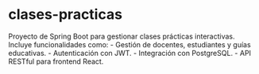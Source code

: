 # clases-practicas
Proyecto de Spring Boot para gestionar clases prácticas interactivas. Incluye funcionalidades como: - Gestión de docentes, estudiantes y guías educativas. - Autenticación con JWT. - Integración con PostgreSQL. - API RESTful para frontend React.
